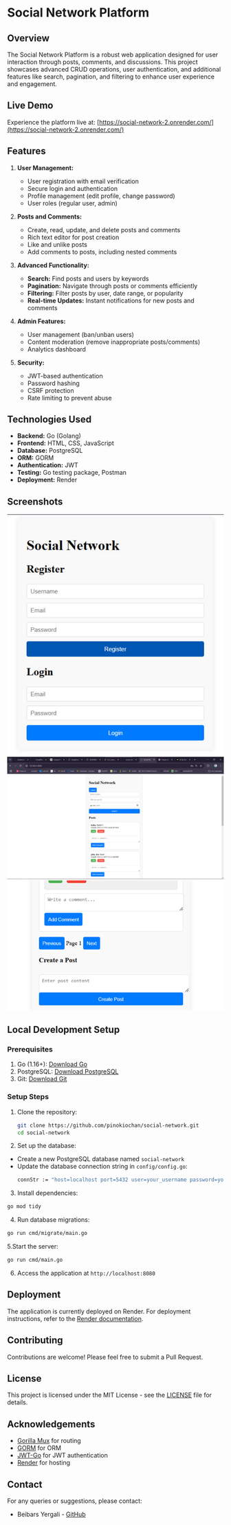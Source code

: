 # Social Network Platform

## Overview
The Social Network Platform is a robust web application designed for user interaction through posts, comments, and discussions. This project showcases advanced CRUD operations, user authentication, and additional features like search, pagination, and filtering to enhance user experience and engagement.

## Live Demo
Experience the platform live at: [https://social-network-2.onrender.com/](https://social-network-2.onrender.com/)

## Features
1. **User Management:**
   - User registration with email verification
   - Secure login and authentication
   - Profile management (edit profile, change password)
   - User roles (regular user, admin)

2. **Posts and Comments:**
   - Create, read, update, and delete posts and comments
   - Rich text editor for post creation
   - Like and unlike posts
   - Add comments to posts, including nested comments

3. **Advanced Functionality:**
   - **Search:** Find posts and users by keywords
   - **Pagination:** Navigate through posts or comments efficiently
   - **Filtering:** Filter posts by user, date range, or popularity
   - **Real-time Updates:** Instant notifications for new posts and comments

4. **Admin Features:**
   - User management (ban/unban users)
   - Content moderation (remove inappropriate posts/comments)
   - Analytics dashboard

5. **Security:**
   - JWT-based authentication
   - Password hashing
   - CSRF protection
   - Rate limiting to prevent abuse

## Technologies Used
- **Backend:** Go (Golang)
- **Frontend:** HTML, CSS, JavaScript
- **Database:** PostgreSQL
- **ORM:** GORM
- **Authentication:** JWT
- **Testing:** Go testing package, Postman
- **Deployment:** Render

## Screenshots
![Login Page](./web/img/Login.jpg)
![Main Feed](./web/img/main.jpg)
![Footer and Additional Features](./web/img/footerjpg.jpg)

## Local Development Setup

### Prerequisites
1. Go (1.16+): [Download Go](https://golang.org/dl/)
2. PostgreSQL: [Download PostgreSQL](https://www.postgresql.org/download/)
3. Git: [Download Git](https://git-scm.com/downloads)

### Setup Steps
1. Clone the repository:
   ```bash
   git clone https://github.com/pinokiochan/social-network.git
   cd social-network
   
2. Set up the database:

- Create a new PostgreSQL database named `social-network`
- Update the database connection string in `config/config.go`:
   ```bash
   connStr := "host=localhost port=5432 user=your_username password=your_password dbname=social-network sslmode=disable"
   ```
3. Install dependencies:
```bash
go mod tidy
```
4. Run database migrations:
```bash 
go run cmd/migrate/main.go
```
5.Start the server:
```bash 
go run cmd/main.go
```
6. Access the application at `http://localhost:8080`

## Deployment

The application is currently deployed on Render. For deployment instructions, refer to the [Render documentation](https://render.com/docs).

## Contributing

Contributions are welcome! Please feel free to submit a Pull Request.

## License

This project is licensed under the MIT License - see the [LICENSE](LICENSE) file for details.

## Acknowledgements

- [Gorilla Mux](https://github.com/gorilla/mux) for routing
- [GORM](https://gorm.io/) for ORM
- [JWT-Go](https://github.com/dgrijalva/jwt-go) for JWT authentication
- [Render](https://render.com/) for hosting


## Contact

For any queries or suggestions, please contact:

- Beibars Yergali - [GitHub](https://github.com/pinokiochan)